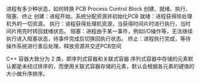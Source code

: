 进程有多少种状态，如何转换
PCB Process Control Block
创建、就绪、执行、阻塞、终止 创建：进程开始，系统分配资源并初始化PCB 就绪：进程获得除处理机外的一切资源。 执行：进程获得处理机资源，当获得时间片时进行执行，当时间片用完时转回就绪状态。 阻塞：进程由于某一事件，例如I/O操作等，无法继续执行进入阻塞状态，待事件完成后切换回执行状态。 终止：进程执行完成，等待操作系统进行善后处理，释放资源并交还PCB空间

C++ 容器大致分为 2 类，即序列式容器和关联式容器
序列式容器中存储的元素默认都是未经过排序的，而使用关联式容器存储的元素，默认会根据各元素的键值的大小做升序排序。